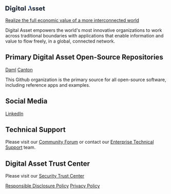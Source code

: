 ![Digital Asset](https://github.com/digital-asset/.github/blob/main/images/digitalasset.png)

[Realize the full economic value of a more interconnected world](https://digitalasset.com)

Digital Asset empowers the world's most innovative organizations to work across traditional boundaries with applications that enable information and value to flow freely, in a global, connected network.

## Primary Digital Asset Open-Source Repositories

[Daml](https://github.com/digital-asset/daml)
[Canton](https://github.com/digital-asset/canton)

This Github organization is the primary source for all open-source software, including reference apps and examples.

## Social Media
[LinkedIn](https://www.linkedin.com/company/digitalassetcom/)

## Technical Support

Please visit our [Community Forum](https://discuss.daml.com) or contact our [Enterprise Technical Support](https://www.digitalasset.com/contact-support) team.

## Digital Asset Trust Center

Please visit our [Security Trust Center](https://digitalasset.com/trust-center)

[Responsible Disclosure Policy](https://digitalasset.com/responsible-disclosure)
[Privacy Policy](https://www.digitalasset.com/privacy)

